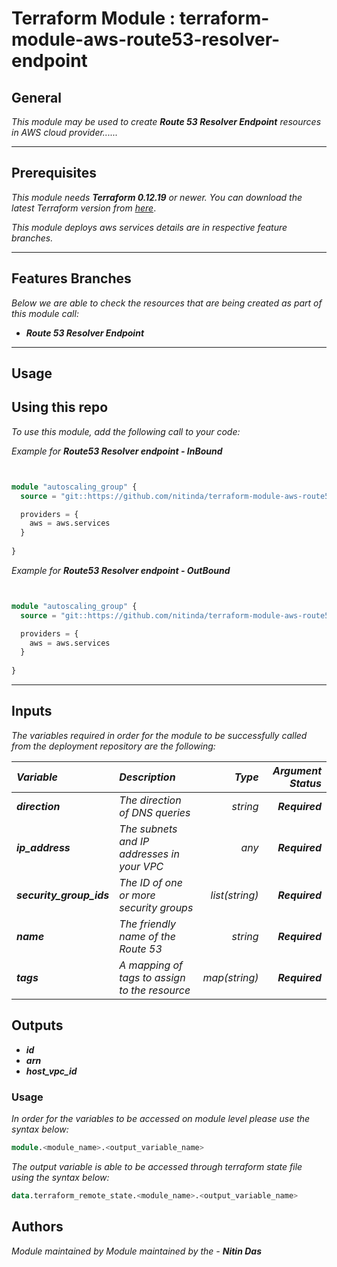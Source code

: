 # Terraform Module : terraform-module-aws-route53-resolver-endpoint


## General

_This module may be used to create_ **_Route 53 Resolver Endpoint_** _resources in AWS cloud provider......_



---


## Prerequisites

_This module needs_ **_Terraform 0.12.19_** _or newer._
_You can download the latest Terraform version from_ [_here_](https://www.terraform.io/downloads.html).

_This module deploys aws services details are in respective feature branches._



---


## Features Branches

_Below we are able to check the resources that are being created as part of this module call:_

* **_Route 53 Resolver Endpoint_**


---

## Usage

## Using this repo

_To use this module, add the following call to your code:_

_Example for_ **_Route53 Resolver endpoint - InBound_**

```tf


module "autoscaling_group" {
  source = "git::https://github.com/nitinda/terraform-module-aws-route53-resolver-endpoint.git?ref=master"

  providers = {
    aws = aws.services
  }
  
}


```

_Example for_ **_Route53 Resolver endpoint - OutBound_**

```tf


module "autoscaling_group" {
  source = "git::https://github.com/nitinda/terraform-module-aws-route53-resolver-endpoint.git?ref=master"

  providers = {
    aws = aws.services
  }
  
}


```

---

## Inputs

_The variables required in order for the module to be successfully called from the deployment repository are the following:_


|**_Variable_** | **_Description_** | **_Type_** | **_Argument Status_** |
|:----|:----|-----:|-----:|
| **_direction_** | _The direction of DNS queries_ | _string_ | **_Required_** |
| **_ip\_address_** | _The subnets and IP addresses in your VPC_ | _any_ | **_Required_** |
| **_security\_group\_ids_** | _The ID of one or more security groups_ | _list(string)_ | **_Required_** |
| **_name_** | _The friendly name of the Route 53_ | _string_ | **_Required_** |
| **_tags_** | _A mapping of tags to assign to the resource_ | _map(string)_ | **_Required_** |




## Outputs

* **_id_**
* **_arn_**
* **_host\_vpc\_id_**



### Usage

_In order for the variables to be accessed on module level please use the syntax below:_

```tf
module.<module_name>.<output_variable_name>
```

_The output variable is able to be accessed through terraform state file using the syntax below:_

```tf
data.terraform_remote_state.<module_name>.<output_variable_name>

```


## Authors
_Module maintained by Module maintained by the -_ **_Nitin Das_**
